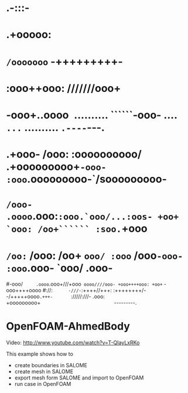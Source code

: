 #              .-:::-                                                              
#            .+ooooo:                                                              
#          `/ooooooo`              -+++++++++-                                     
#         :ooo++ooo:               ///////ooo+                                     
#       -ooo+..oooo` `..........   ``````-ooo- ....   `...` ..........  `.----`---.
#      .+ooo-  /ooo: :oooooooooo/ .+ooooooooo+`-ooo-   :ooo`.ooooooooo-`/sooooooooo-
#    `/ooo-   .oooo`.ooo:```:ooo.`ooo/...:oos- +oo+   `ooo: /oo+`````` :soo.```+ooo
#   `/oo:`    /ooo: /oo+   `ooo/ :ooo`   /ooo`-ooo-   :ooo`.ooo-      `ooo/   .ooo-
#-ooo/`     .oooo`.ooo+///+ooo` oooo////ooo- +ooo++++ooo: +oo+`      -ooo++++oooo
#://:`       -///- `:++++//+++:  :++++++++/-  -/+++++oooo`.+++-       `://///:///-
                                                   .ooo:                           
                                            +ooooooooo+`                           
                                            `---------.
   
# OpenFOAM-AhmedBody

Video: http://www.youtube.com/watch?v=T-QIayLxRKo

This example shows how to
* create boundaries in SALOME
* create mesh in SALOME
* export mesh form SALOME and import to OpenFOAM
* run case in OpenFOAM